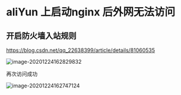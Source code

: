 # aliYun 上启动nginx 后外网无法访问

## 开启防火墙入站规则
https://blog.csdn.net/qq_22638399/article/details/81060535

![image-20201224162829832](C:\Users\2294765\AppData\Roaming\Typora\typora-user-images\image-20201224162829832.png)

再次访问成功

![image-20201224162747124](C:\Users\2294765\AppData\Roaming\Typora\typora-user-images\image-20201224162747124.png)